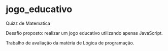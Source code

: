 # jogo_educativo
Quizz de Matematica

Desafio proposto: realizar um jogo educativo utilizando apenas JavaScript.


Trabalho de avaliação da matéria de Lógica de programação.
